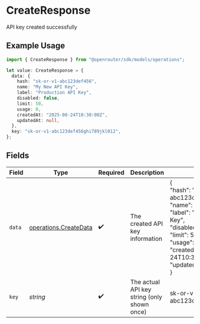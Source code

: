 # CreateResponse

API key created successfully

## Example Usage

```typescript
import { CreateResponse } from "@openrouter/sdk/models/operations";

let value: CreateResponse = {
  data: {
    hash: "sk-or-v1-abc123def456",
    name: "My New API Key",
    label: "Production API Key",
    disabled: false,
    limit: 50,
    usage: 0,
    createdAt: "2025-08-24T10:30:00Z",
    updatedAt: null,
  },
  key: "sk-or-v1-abc123def456ghi789jkl012",
};
```

## Fields

| Field                                                                                                                                                                                              | Type                                                                                                                                                                                               | Required                                                                                                                                                                                           | Description                                                                                                                                                                                        | Example                                                                                                                                                                                            |
| -------------------------------------------------------------------------------------------------------------------------------------------------------------------------------------------------- | -------------------------------------------------------------------------------------------------------------------------------------------------------------------------------------------------- | -------------------------------------------------------------------------------------------------------------------------------------------------------------------------------------------------- | -------------------------------------------------------------------------------------------------------------------------------------------------------------------------------------------------- | -------------------------------------------------------------------------------------------------------------------------------------------------------------------------------------------------- |
| `data`                                                                                                                                                                                             | [operations.CreateData](../../models/operations/createdata.md)                                                                                                                                     | :heavy_check_mark:                                                                                                                                                                                 | The created API key information                                                                                                                                                                    | {<br/>"hash": "sk-or-v1-abc123def456",<br/>"name": "My New API Key",<br/>"label": "Production API Key",<br/>"disabled": false,<br/>"limit": 50,<br/>"usage": 0,<br/>"created_at": "2025-08-24T10:30:00Z",<br/>"updated_at": null<br/>} |
| `key`                                                                                                                                                                                              | *string*                                                                                                                                                                                           | :heavy_check_mark:                                                                                                                                                                                 | The actual API key string (only shown once)                                                                                                                                                        | sk-or-v1-abc123def456ghi789jkl012                                                                                                                                                                  |